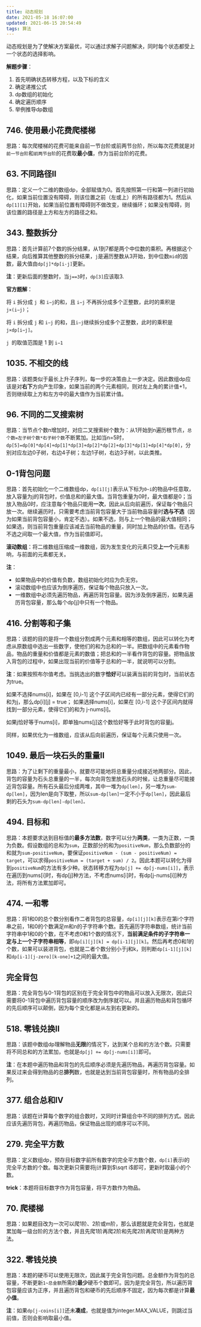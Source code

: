 ```yaml
---
title: 动态规划
date: 2021-05-18 16:07:00
updated: 2021-06-15 20:54:49
tags: 算法
---
```


动态规划是为了使解决方案最优，可以通过求解子问题解决，同时每个状态都受上一个状态的选择影响。

**解题步骤**：
1. 首先明确状态转移方程，以及下标的含义
2. 确定递推公式
3. dp数组的初始化
4. 确定遍历顺序
5. 举例推导dp数组

## 746. 使用最小花费爬楼梯
思路：每次爬楼梯的花费可能来自前一节台阶或前两节台阶，所以每次花费就是对`前一节台阶`和`前两节台阶`的花费取**最小值**，作为当前台阶的花费。

## 63. 不同路径Ⅱ
思路：定义一个二维的数组dp，全部赋值为0。首先按照第一行和第一列进行初始化，如果当前位置没有障碍，则该位置之前（左或上）的所有路径都为1。然后从`dp[1][1]`开始，如果当前位置有障碍则不做改变，继续循环；如果没有障碍，则该位置的路径是上方和左方的路径之和。

## 343. 整数拆分
思路：首先计算前7个数的拆分结果，从1到7都是两个中位数的乘积。再根据这个结果，向后推算其他整数的拆分结果，`j`是遍历整数从3开始，到中位数`mid`的因数，最大值由`dp[j]*dp[i-j]`更新。

**注**：更新后面的整数时，当`j==3`时，`dp[3]`应该取3.

**官方题解**：

将 `i` 拆分成 `j `和 `i−j`的和，且 `i−j` 不再拆分成多个正整数，此时的乘积是 `j×(i−j)`；

将 `i` 拆分成 `j` 和 `i−j` 的和，且` i−j `继续拆分成多个正整数，此时的乘积是 `j×dp[i−j]`。

 `j `的取值范围是 1 到 `i−1`

 ## 1035. 不相交的线
思路：该题类似于最长上升子序列，每一步的决策由上一步决定。因此数组dp应该是对**右下**方向产生印象，如果当前的两个元素相同，则对左上角的累计值+1，否则继续取上方和左方中的最大值作为当前累计值。

## 96. 不同的二叉搜索树

思路：当节点个数n增加时，对应二叉搜索树个数为：从1开始到n遍历根节点，`总个数=左子树个数*右子树个数`不断累加。比如当n=5时，`dp[5]=dp[0]*dp[4]+dp[1]*dp[3]+dp[2]*dp[2]+dp[3]*dp[1]+dp[4]*dp[0]`，分别对应左边0子树，右边4子树；左边1子树，右边3子树，以此类推。

## 0-1背包问题

思路：首先初始化一个二维数组dp，`dp[i][j]`表示从下标为`0~i`的物品中任意取，放入容量为j的背包时，价值总和的最大值。当背包重量为0时，最大值都是0；当放入物品0时，应注意每个物品只能用**一次**，因此从后向前遍历，保证每个物品只放一次。继续遍历时，只需要考虑当前背包容量大于当前物品容量时**选与不选**（因为如果当前背包容量小，肯定不选）。如果不选，则与上一个物品的最大值相同；如果选，则当前背包重量应该减去当前物品的重量，同时加上物品的价值。在选与不选之间取一个最大值，作为当前值即可。

**滚动数组**：将二维数组压缩成一维数组，因为发生变化的元素只受**上一个**元素影响，与前面的元素都无关。

**注**：
  - 如果物品中的价值有负数，数组初始化时应为负无穷。
  - 滚动数组中也应该为倒序遍历，保证每个物品只放入一次。
  - 一维数组中必须先遍历物品，再遍历背包容量。因为涉及倒序遍历，如果先遍历背包容量，那么每个dp[j]中只有一个物品。

## 416. 分割等和子集

思路：该题的目的是将一个数组分割成两个元素和相等的数组，因此可以转化为考虑从原数组中选出一些数字，使他们的和为总和的一半。把数组中的元素看作物品，物品的重量和价值都是元素的数值；把总和的一半看作背包的容量。把物品放入背包的过程中，如果出现当前的价值等于总和的一半，就说明可以分割。

**注**：如果按照布尔值考虑。当挑选出的数字**恰好**可以装满当前的背包时，当前状态为true。

如果不选择nums[i]，如果在 [0,i-1] 这个子区间内已经有一部分元素，使得它们的和为j，那么dp[i][j] = true；
如果选择nums[i]，如果在 [0,i-1] 这个子区间内就得找到一部分元素，使得它们的和为 j-nums[i]。


如果j恰好等于nums[i]，即单独nums[j]这个数恰好等于此时背包的容量j。

同样，如果优化为一维数组，应该从后向前遍历，保证每个元素只使用一次。

## 1049. 最后一块石头的重量Ⅱ

思路：为了让剩下的重量最小，就要尽可能地将总重量分成接近地两部分。因此，背包的容量为石头总重量的一半，每次向背包里放石头的时候，让总重量尽可能接近背包容量。所有石头最后分成两堆，其中一堆为`dp[len]`，另一堆为`sum-dp[len]`，因为len是向下取整，所以`sum-dp[len]`一定不小于`dp[len]`，因此最后剩的石头为`sum-dp[len]-dp[len]。`

## 494. 目标和

思路：本题要求达到目标值的**最多方法数**，数字可以分为**两类**，一类为正数，一类为负数。假设数组的总和为`sum`，正数部分的和为`positiveNum`，那么负数部分的和就为`sum-positiveNum`，要保证`positiveNum - (sum - positiveNum) = target`，可以求得`positiveNum = (target + sum) / 2`。因此本题可以转化为得到`positiveNum`的方法有多少种。状态转移方程为`dp[j] += dp[j-nums[i]]`，表示在遍历到nums[i]时，有dp[j]种方法，不考虑nums[i]时，有dp[j-nums[i]]种方法，将所有方法累加即可。

## 474. 一和零

思路：将1和0的总个数分别看作二者背包的总容量，`dp[i][j][k]`表示在第i个字符串之前，1和0的个数满足m和n的子字符串个数。首先遍历字符串数组，统计当前字符串中1和0的个数，在不考虑0和1个数的情况下，**当前满足条件的子字符串一定与上一个子字符串相等**，即`dp[i][j][k] = dp[i-1][j][k]`。然后再考虑0和1的个数，如果可以装进背包，也就是二者个数分别小于j和k，则判断`dp[i-1][j][k]`和`dp[i-1][j-zero][k-one]+1`之间的最大值。

## 完全背包

思路：完全背包与0-1背包的区别在于完全背包中的物品可以放入无限次，因此只需要将0-1背包中遍历背包容量的顺序改为倒序就可以。并且遍历物品和背包循环的先后顺序可以颠倒，因为每个变化都是从左到右更新的。

## 518. 零钱兑换Ⅱ

思路：该题中数组dp理解物品**无限**的情况下，达到某个总和的方法个数。只需要将不同总和的方法累加，也就是`dp[j] += dp[j-nums[i]]`即可。

**注**：在本题中遍历物品和背包的先后顺序必须是先遍历物品，再遍历背包容量。如果反过来会得到物品的总**排列**数，也就是达到当前背包容量时，所有物品的全排列。

## 377. 组合总和Ⅳ

思路：该题在计算每个数字的组合数时，又同时计算组合中不同的排列方式。因此应该先遍历背包，再遍历物品，保证物品出现的顺序可以不同。

## 279. 完全平方数

思路：定义数组dp，预存目标数字前所有数字的完全平方数个数，`dp[i]`表示i的完全平方数的个数。每次更新只需要将j计算到$\sqrt i$即可，更新时取最小的个数。

**trick**：本题将目标数字作为背包容量，将平方数作为物品。

## 70. 爬楼梯

思路：如果题目改为一次可以爬1阶、2阶或m阶，那么该题就是完全背包，也就是累加每一级台阶的方法个数，并且先爬1阶再爬2阶和先爬2阶再爬1阶是两种方法。

## 322. 零钱兑换

思路：本题的硬币可以使用无限次，因此属于完全背包问题。总金额作为背包的总容量，不断更新`1~总金额`所需的**最少**硬币个数即可。因为是完全背包，所以遍历背包容量应该为正序，并且遍历背包和硬币的先后顺序不固定，因为每次都是计算**最小值**。

**注**：如果`dp[j-coins[i]]`还未**凑成**，也就是值为integer.MAX_VALUE，则跳过当前值，否则会影响取最小值。